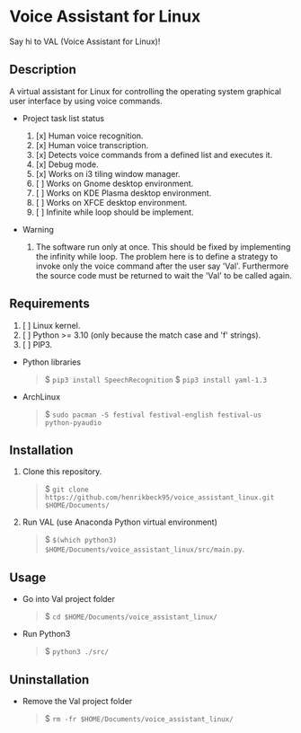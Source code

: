 # Voice Assistant for Linux

Say hi to VAL (Voice Assistant for Linux)!

## Description

A virtual assistant for Linux for controlling the operating system graphical user interface by using voice commands.

- Project task list status
    1. [x] Human voice recognition.
    1. [x] Human voice transcription.
    1. [x] Detects voice commands from a defined list and executes it.
    1. [x] Debug mode.
    1. [x] Works on i3 tiling window manager.
    1. [ ] Works on Gnome desktop environment.
    1. [ ] Works on KDE Plasma desktop environment.
    1. [ ] Works on XFCE desktop environment.
    1. [ ] Infinite while loop should be implement.

- Warning
    1. The software run only at once. This should be fixed by implementing the infinity while loop. The problem here is to define a strategy to invoke only the voice command after the user say 'Val'. Furthermore the source code must be returned to wait the 'Val' to be called again.

## Requirements

1. [ ] Linux kernel.
1. [ ] Python >= 3.10 (only because the match case and 'f' strings).
1. [ ] PIP3.

- Python libraries
    > $ `pip3 install SpeechRecognition`
    > $ `pip3 install yaml-1.3`

- ArchLinux
	> $ `sudo pacman -S festival festival-english festival-us python-pyaudio`

## Installation

1. Clone this repository.
    > $ `git clone https://github.com/henrikbeck95/voice_assistant_linux.git $HOME/Documents/`

1. Run VAL (use Anaconda Python virtual environment)
    > $ `$(which python3) $HOME/Documents/voice_assistant_linux/src/main.py`.

## Usage

- Go into Val project folder
	> $ `cd $HOME/Documents/voice_assistant_linux/`

- Run Python3
	> $ `python3 ./src/`

## Uninstallation

- Remove the Val project folder
	> $ `rm -fr $HOME/Documents/voice_assistant_linux/`